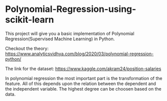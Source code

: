 # Polynomial-Regression-using-scikit-learn

This project will give you a basic implementation of Polynomial Regression(Supervised Machine Learning) in Python. 

Checkout the theory: https://www.analyticsvidhya.com/blog/2020/03/polynomial-regression-python/

The link for the dataset: https://www.kaggle.com/akram24/position-salaries

In polynomial regression the most important part is the transformation of the feature. All of this depends upon the relation between the dependent and the independent variable. The highest degree can be choosen based on the data.
